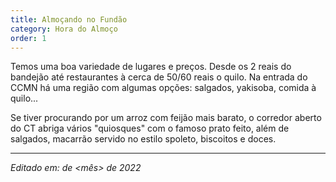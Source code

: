 ```yaml
---
title: Almoçando no Fundão
category: Hora do Almoço
order: 1
---
```


<TEXTO>
Temos uma boa variedade de lugares e preços. Desde os 2 reais do bandejão até restaurantes à cerca de 50/60 reais o quilo. Na entrada do CCMN há uma região com algumas opções: salgados, yakisoba, comida à quilo...
  
Se tiver procurando por um arroz com feijão mais barato, o corredor aberto do CT abriga vários "quiosques" com o famoso prato feito, além de salgados, macarrão servido no estilo spoleto, biscoitos e doces.
  

---

*Editado em: <dia> de <mês> de 2022*

